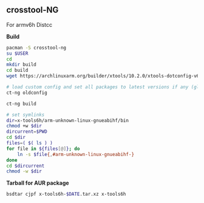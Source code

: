 crosstool-NG
---

For armv6h Distcc

**Build**
```sh
pacman -S crosstool-ng
su $USER
cd
mkdir build
cd build
wget https://archlinuxarm.org/builder/xtools/10.2.0/xtools-dotconfig-v6 -O .config

# load custom config and set all packages to latest versions if any (glibc 2.35 might failed)
ct-ng oldconfig

ct-ng build

# set symlinks
dir=x-tools6h/arm-unknown-linux-gnueabihf/bin
chmod +w $dir
dircurrent=$PWD
cd $dir
files=( $( ls ) )
for file in ${files[@]}; do
    ln -s $file{,#arm-unknown-linux-gnueabihf-}
done
cd $dircurrent
chmod -w $dir
```

**Tarball for AUR package**
```sh
bsdtar cjpf x-tools6h-$DATE.tar.xz x-tools6h
```
